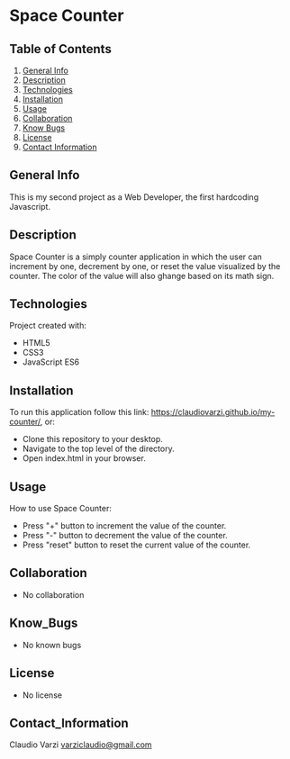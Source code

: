 # Space Counter

## Table of Contents
1. [General Info](#general-info)
2. [Description](#description)
3. [Technologies](#technologies)
4. [Installation](#installation)
5. [Usage](#usage)
6. [Collaboration](#collaboration)
7. [Know Bugs](#know_bugs)
8. [License](#license)
9. [Contact Information](#contact_information)

## General Info
This is my second project as a Web Developer, the first hardcoding Javascript.

## Description
Space Counter is a simply counter application in which the user can increment by one,
decrement by one, or reset the value visualized by the counter.
The color of the value will also ghange based on its math sign.

## Technologies
Project created with:
* HTML5
* CSS3
* JavaScript ES6

## Installation
To run this application follow this link: https://claudiovarzi.github.io/my-counter/, or:
* Clone this repository to your desktop.
* Navigate to the top level of the directory.
* Open index.html in your browser.

## Usage
How to use Space Counter:
* Press "+" button to increment the value of the counter.
* Press "-" button to decrement the value of the counter.
* Press "reset" button to reset the current value of the counter. 

## Collaboration
* No collaboration

## Know_Bugs
* No known bugs

## License
* No license

## Contact_Information
Claudio Varzi varziclaudio@gmail.com
